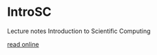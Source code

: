 # IntroSC
Lecture notes Introduction to Scientific Computing

[read online](https://jschoeberl.github.io/IntroSC/intro.html)

